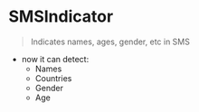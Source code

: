 # SMSIndicator

> Indicates names, ages, gender, etc in SMS

* now it can detect:
    + Names
    + Countries
    + Gender
    + Age